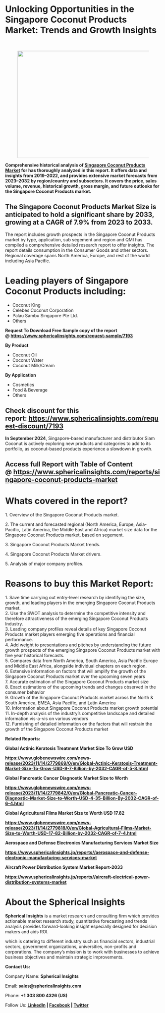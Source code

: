 <h1 id="a975" class="pw-post-title fo fp fq bf fr fs ft fu fv fw fx fy fz ga gb gc gd ge gf gg gh gi gj gk gl gm gn go gp gq bk" data-testid="storyTitle" data-selectable-paragraph="">Unlocking Opportunities in the Singapore Coconut Products Market: Trends and Growth Insights</h1>
<div>
<div class="speechify-ignore ab cp">
<div class="speechify-ignore bh l">
<div class="gr gs gt gu gv ab">
<div>
<div class="ab gw">
<div>
<div class="bm">
<div class="l gx gy by gz ha">&nbsp;</div>
<div class="l gx gy by gz ha">
<figure class="ld le lf lg lh li la lb paragraph-image">
<div class="lj lk ed ll bh lm" tabindex="0">
<div class="la lb lc"><picture><img class="bh ki ln c" src="https://miro.medium.com/v2/resize:fit:1155/1*fwtob-gq5RWw7RUD76T0tw.jpeg" alt="" width="700" height="346" /></picture></div>
</div>
</figure>
<p id="985d" class="pw-post-body-paragraph lo lp fq lq b lr ls lt lu lv lw lx ly lz ma mb mc md me mf mg mh mi mj mk ml fj bk" data-selectable-paragraph=""><strong class="lq fr">Comprehensive historical analysis of&nbsp;</strong><a class="af mm" href="https://www.sphericalinsights.com/reports/singapore-coconut-products-market" target="_blank" rel="noopener ugc nofollow"><strong class="lq fr">Singapore Coconut Products Market</strong></a><strong class="lq fr">&nbsp;for has thoroughly analyzed in this report. It offers data and insights from 2019&ndash;2022, and provides extensive market forecasts from 2023&ndash;2032 by region/country and subsectors. It covers the price, sales volume, revenue, historical growth, gross margin, and future outlooks for the Singapore Coconut Products market.</strong></p>
<h2 id="71b2" class="mn mo fq bf mp mq mr ms mt mu mv mw mx lz my mz na md nb nc nd mh ne nf ng nh bk" data-selectable-paragraph="">The Singapore Coconut Products Market Size is anticipated to hold a significant share by 2033, growing at a CAGR of 7.9% from 2023 to 2033.</h2>
<p id="3986" class="pw-post-body-paragraph lo lp fq lq b lr ni lt lu lv nj lx ly lz nk mb mc md nl mf mg mh nm mj mk ml fj bk" data-selectable-paragraph="">The report includes growth prospects in the Singapore Coconut Products market by type, application, sub segement and region and QMI has compiled a comprehensive detailed research report to offer insights. The report details consumption in the Consumer Goods and other sectors. Regional coverage spans North America, Europe, and rest of the world including Asia Pacific.</p>
<h1 id="2b14" class="nn mo fq bf mp no np nq mt nr ns nt mx nu nv nw nx ny nz oa ob oc od oe of og bk" data-selectable-paragraph="">Leading players of Singapore Coconut Products including:</h1>
<ul class="">
<li id="c23c" class="lo lp fq lq b lr ni lt lu lv nj lx ly lz nk mb mc md nl mf mg mh nm mj mk ml oh oi oj bk" data-selectable-paragraph="">Coconut King</li>
<li id="7a20" class="lo lp fq lq b lr ok lt lu lv ol lx ly lz om mb mc md on mf mg mh oo mj mk ml oh oi oj bk" data-selectable-paragraph="">Celebes Coconut Corporation</li>
<li id="fcb7" class="lo lp fq lq b lr ok lt lu lv ol lx ly lz om mb mc md on mf mg mh oo mj mk ml oh oi oj bk" data-selectable-paragraph="">Palau Sambu Singapore Pte Ltd.</li>
<li id="9501" class="lo lp fq lq b lr ok lt lu lv ol lx ly lz om mb mc md on mf mg mh oo mj mk ml oh oi oj bk" data-selectable-paragraph="">Others</li>
</ul>
<p id="3de1" class="pw-post-body-paragraph lo lp fq lq b lr ls lt lu lv lw lx ly lz ma mb mc md me mf mg mh mi mj mk ml fj bk" data-selectable-paragraph=""><strong class="lq fr">Request To Download Free Sample copy of the report @&nbsp;</strong><a class="af mm" href="https://www.sphericalinsights.com/request-sample/7193" target="_blank" rel="noopener ugc nofollow"><strong class="lq fr">https://www.sphericalinsights.com/request-sample/7193</strong></a></p>
<p id="f12a" class="pw-post-body-paragraph lo lp fq lq b lr ls lt lu lv lw lx ly lz ma mb mc md me mf mg mh mi mj mk ml fj bk" data-selectable-paragraph=""><strong class="lq fr">By Product</strong></p>
<ul class="">
<li id="4fbe" class="lo lp fq lq b lr ls lt lu lv lw lx ly lz ma mb mc md me mf mg mh mi mj mk ml oh oi oj bk" data-selectable-paragraph="">Coconut Oil</li>
<li id="67c3" class="lo lp fq lq b lr ok lt lu lv ol lx ly lz om mb mc md on mf mg mh oo mj mk ml oh oi oj bk" data-selectable-paragraph="">Coconut Water</li>
<li id="52eb" class="lo lp fq lq b lr ok lt lu lv ol lx ly lz om mb mc md on mf mg mh oo mj mk ml oh oi oj bk" data-selectable-paragraph="">Coconut Milk/Cream</li>
</ul>
<p id="787c" class="pw-post-body-paragraph lo lp fq lq b lr ls lt lu lv lw lx ly lz ma mb mc md me mf mg mh mi mj mk ml fj bk" data-selectable-paragraph=""><strong class="lq fr">By Application</strong></p>
<ul class="">
<li id="f661" class="lo lp fq lq b lr ls lt lu lv lw lx ly lz ma mb mc md me mf mg mh mi mj mk ml oh oi oj bk" data-selectable-paragraph="">Cosmetics</li>
<li id="8ecc" class="lo lp fq lq b lr ok lt lu lv ol lx ly lz om mb mc md on mf mg mh oo mj mk ml oh oi oj bk" data-selectable-paragraph="">Food &amp; Beverage</li>
<li id="b48b" class="lo lp fq lq b lr ok lt lu lv ol lx ly lz om mb mc md on mf mg mh oo mj mk ml oh oi oj bk" data-selectable-paragraph="">Others</li>
</ul>
<h2 id="cbc7" class="mn mo fq bf mp mq mr ms mt mu mv mw mx lz my mz na md nb nc nd mh ne nf ng nh bk" data-selectable-paragraph="">Check discount for this report:&nbsp;<a class="af mm" href="https://www.sphericalinsights.com/request-discount/7193" target="_blank" rel="noopener ugc nofollow">https://www.sphericalinsights.com/request-discount/7193</a></h2>
<p id="648f" class="pw-post-body-paragraph lo lp fq lq b lr ni lt lu lv nj lx ly lz nk mb mc md nl mf mg mh nm mj mk ml fj bk" data-selectable-paragraph=""><strong class="lq fr">In September 2024</strong>, Singapore-based manufacturer and distributor Siam Coconut is actively exploring new products and categories to add to its portfolio, as coconut-based products experience a slowdown in growth.</p>
<h2 id="7c17" class="mn mo fq bf mp mq mr ms mt mu mv mw mx lz my mz na md nb nc nd mh ne nf ng nh bk" data-selectable-paragraph="">Access full Report with Table of Content @&nbsp;<a class="af mm" href="https://www.sphericalinsights.com/reports/singapore-coconut-products-market" target="_blank" rel="noopener ugc nofollow">https://www.sphericalinsights.com/reports/singapore-coconut-products-market</a></h2>
<h1 id="89bc" class="nn mo fq bf mp no np nq mt nr ns nt mx nu nv nw nx ny nz oa ob oc od oe of og bk" data-selectable-paragraph="">Whats covered in the report?</h1>
<p id="cbeb" class="pw-post-body-paragraph lo lp fq lq b lr ni lt lu lv nj lx ly lz nk mb mc md nl mf mg mh nm mj mk ml fj bk" data-selectable-paragraph="">1. Overview of the Singapore Coconut Products market.</p>
<p id="23c2" class="pw-post-body-paragraph lo lp fq lq b lr ls lt lu lv lw lx ly lz ma mb mc md me mf mg mh mi mj mk ml fj bk" data-selectable-paragraph="">2. The current and forecasted regional (North America, Europe, Asia-Pacific, Latin America, the Middle East and Africa) market size data for the Singapore Coconut Products market, based on segement.</p>
<p id="dccf" class="pw-post-body-paragraph lo lp fq lq b lr ls lt lu lv lw lx ly lz ma mb mc md me mf mg mh mi mj mk ml fj bk" data-selectable-paragraph="">3. Singapore Coconut Products Market trends.</p>
<p id="eeaf" class="pw-post-body-paragraph lo lp fq lq b lr ls lt lu lv lw lx ly lz ma mb mc md me mf mg mh mi mj mk ml fj bk" data-selectable-paragraph="">4. Singapore Coconut Products Market drivers.</p>
<p id="6cea" class="pw-post-body-paragraph lo lp fq lq b lr ls lt lu lv lw lx ly lz ma mb mc md me mf mg mh mi mj mk ml fj bk" data-selectable-paragraph="">5. Analysis of major company profiles.</p>
<h1 id="a16d" class="nn mo fq bf mp no np nq mt nr ns nt mx nu nv nw nx ny nz oa ob oc od oe of og bk" data-selectable-paragraph="">Reasons to buy this Market Report:</h1>
<p id="1c5e" class="pw-post-body-paragraph lo lp fq lq b lr ni lt lu lv nj lx ly lz nk mb mc md nl mf mg mh nm mj mk ml fj bk" data-selectable-paragraph="">1. Save time carrying out entry-level research by identifying the size, growth, and leading players in the emerging Singapore Coconut Products market.<br />2. Use the SWOT analysis to determine the competitive intensity and therefore attractiveness of the emerging Singapore Coconut Products Industry.<br />3. Leading company profiles reveal details of key Singapore Coconut Products market players emerging five operations and financial performance.<br />4. Add weight to presentations and pitches by understanding the future growth prospects of the emerging Singapore Coconut Products market with five year historical forecasts.<br />5. Compares data from North America, South America, Asia Pacific Europe and Middle East Africa, alongside individual chapters on each region.<br />6. Extensive information on factors that will amplify the growth of the Singapore Coconut Products market over the upcoming seven years<br />7. Accurate estimation of the Singapore Coconut Products market size<br />8. Exact estimations of the upcoming trends and changes observed in the consumer behavior<br />9. Growth of the Singapore Coconut Products market across the North &amp; South America, EMEA, Asia Pacific, and Latin America<br />10. Information about Singapore Coconut Products market growth potential<br />11. In-depth analysis of the industry&rsquo;s competitive landscape and detailed information vis-a-vis on various vendors<br />12. Furnishing of detailed information on the factors that will restrain the growth of the Singapore Coconut Products market</p>
<p id="d5ea" class="pw-post-body-paragraph lo lp fq lq b lr ls lt lu lv lw lx ly lz ma mb mc md me mf mg mh mi mj mk ml fj bk" data-selectable-paragraph=""><strong class="lq fr">Related Reports:</strong></p>
<p id="27f4" class="pw-post-body-paragraph lo lp fq lq b lr ls lt lu lv lw lx ly lz ma mb mc md me mf mg mh mi mj mk ml fj bk" data-selectable-paragraph=""><strong class="lq fr">Global Actinic Keratosis Treatment Market Size To Grow USD</strong></p>
<p id="5429" class="pw-post-body-paragraph lo lp fq lq b lr ls lt lu lv lw lx ly lz ma mb mc md me mf mg mh mi mj mk ml fj bk" data-selectable-paragraph=""><a class="af mm" href="https://www.globenewswire.com/news-release/2023/11/14/2779869/0/en/Global-Actinic-Keratosis-Treatment-Market-Size-To-Grow-USD-9-7-Billion-by-2032-CAGR-of-5-8.html" target="_blank" rel="noopener ugc nofollow"><strong class="lq fr">https://www.globenewswire.com/news-release/2023/11/14/2779869/0/en/Global-Actinic-Keratosis-Treatment-Market-Size-To-Grow-USD-9-7-Billion-by-2032-CAGR-of-5-8.html</strong></a></p>
<p id="bd3a" class="pw-post-body-paragraph lo lp fq lq b lr ls lt lu lv lw lx ly lz ma mb mc md me mf mg mh mi mj mk ml fj bk" data-selectable-paragraph=""><strong class="lq fr">Global Pancreatic Cancer Diagnostic Market Size to Worth</strong></p>
<p id="0c75" class="pw-post-body-paragraph lo lp fq lq b lr ls lt lu lv lw lx ly lz ma mb mc md me mf mg mh mi mj mk ml fj bk" data-selectable-paragraph=""><a class="af mm" href="https://www.globenewswire.com/news-release/2023/11/14/2779842/0/en/Global-Pancreatic-Cancer-Diagnostic-Market-Size-to-Worth-USD-4-35-Billion-By-2032-CAGR-of-6-4.html" target="_blank" rel="noopener ugc nofollow"><strong class="lq fr">https://www.globenewswire.com/news-release/2023/11/14/2779842/0/en/Global-Pancreatic-Cancer-Diagnostic-Market-Size-to-Worth-USD-4-35-Billion-By-2032-CAGR-of-6-4.html</strong></a></p>
<p id="89ba" class="pw-post-body-paragraph lo lp fq lq b lr ls lt lu lv lw lx ly lz ma mb mc md me mf mg mh mi mj mk ml fj bk" data-selectable-paragraph=""><strong class="lq fr">Global Agricultural Films Market Size to Worth USD 17.82</strong></p>
<p id="f468" class="pw-post-body-paragraph lo lp fq lq b lr ls lt lu lv lw lx ly lz ma mb mc md me mf mg mh mi mj mk ml fj bk" data-selectable-paragraph=""><a class="af mm" href="https://www.globenewswire.com/news-release/2023/11/14/2779818/0/en/Global-Agricultural-Films-Market-Size-to-Worth-USD-17-82-Billion-by-2032-CAGR-of-7-4.html" target="_blank" rel="noopener ugc nofollow"><strong class="lq fr">https://www.globenewswire.com/news-release/2023/11/14/2779818/0/en/Global-Agricultural-Films-Market-Size-to-Worth-USD-17-82-Billion-by-2032-CAGR-of-7-4.html</strong></a></p>
<p id="b046" class="pw-post-body-paragraph lo lp fq lq b lr ls lt lu lv lw lx ly lz ma mb mc md me mf mg mh mi mj mk ml fj bk" data-selectable-paragraph=""><strong class="lq fr">Aerospace and Defense Electronics Manufacturing Services Market Size</strong></p>
<p id="21c0" class="pw-post-body-paragraph lo lp fq lq b lr ls lt lu lv lw lx ly lz ma mb mc md me mf mg mh mi mj mk ml fj bk" data-selectable-paragraph=""><a class="af mm" href="https://www.sphericalinsights.jp/reports/aerospace-and-defense-electronic-manufacturing-services-market" target="_blank" rel="noopener ugc nofollow"><strong class="lq fr">https://www.sphericalinsights.jp/reports//aerospace-and-defense-electronic-manufacturing-services-market</strong></a></p>
<p id="4aad" class="pw-post-body-paragraph lo lp fq lq b lr ls lt lu lv lw lx ly lz ma mb mc md me mf mg mh mi mj mk ml fj bk" data-selectable-paragraph=""><strong class="lq fr">Aircraft Power Distribution System Market Report-2033</strong></p>
<p id="d86c" class="pw-post-body-paragraph lo lp fq lq b lr ls lt lu lv lw lx ly lz ma mb mc md me mf mg mh mi mj mk ml fj bk" data-selectable-paragraph=""><a class="af mm" href="https://www.sphericalinsights.jp/reports/aircraft-electrical-power-distribution-systems-market" target="_blank" rel="noopener ugc nofollow"><strong class="lq fr">https://www.sphericalinsights.jp/reports//aircraft-electrical-power-distribution-systems-market</strong></a></p>
<h1 id="58cc" class="nn mo fq bf mp no np nq mt nr ns nt mx nu nv nw nx ny nz oa ob oc od oe of og bk" data-selectable-paragraph="">About the Spherical Insights</h1>
<p id="a1b0" class="pw-post-body-paragraph lo lp fq lq b lr ni lt lu lv nj lx ly lz nk mb mc md nl mf mg mh nm mj mk ml fj bk" data-selectable-paragraph=""><strong class="lq fr">Spherical Insights</strong>&nbsp;is a market research and consulting firm which provides actionable market research study, quantitative forecasting and trends analysis provides forward-looking insight especially designed for decision makers and aids ROI.</p>
<p id="7990" class="pw-post-body-paragraph lo lp fq lq b lr ls lt lu lv lw lx ly lz ma mb mc md me mf mg mh mi mj mk ml fj bk" data-selectable-paragraph="">which is catering to different industry such as financial sectors, industrial sectors, government organizations, universities, non-profits and corporations. The company&rsquo;s mission is to work with businesses to achieve business objectives and maintain strategic improvements.</p>
<p id="19cd" class="pw-post-body-paragraph lo lp fq lq b lr ls lt lu lv lw lx ly lz ma mb mc md me mf mg mh mi mj mk ml fj bk" data-selectable-paragraph=""><strong class="lq fr">Contact Us:</strong></p>
<p id="8e0d" class="pw-post-body-paragraph lo lp fq lq b lr ls lt lu lv lw lx ly lz ma mb mc md me mf mg mh mi mj mk ml fj bk" data-selectable-paragraph="">Company Name:&nbsp;<strong class="lq fr">Spherical Insights</strong></p>
<p id="efa4" class="pw-post-body-paragraph lo lp fq lq b lr ls lt lu lv lw lx ly lz ma mb mc md me mf mg mh mi mj mk ml fj bk" data-selectable-paragraph="">Email:&nbsp;<strong class="lq fr">sales@sphericalinsights.com</strong></p>
<p id="798c" class="pw-post-body-paragraph lo lp fq lq b lr ls lt lu lv lw lx ly lz ma mb mc md me mf mg mh mi mj mk ml fj bk" data-selectable-paragraph="">Phone:&nbsp;<strong class="lq fr">+1 303 800 4326 (US)</strong></p>
<p id="910c" class="pw-post-body-paragraph lo lp fq lq b lr ls lt lu lv lw lx ly lz ma mb mc md me mf mg mh mi mj mk ml fj bk" data-selectable-paragraph="">Follow Us:&nbsp;<a class="af mm" href="https://www.linkedin.com/company/spherical-insight/" target="_blank" rel="noopener ugc nofollow"><strong class="lq fr">LinkedIn</strong></a><strong class="lq fr">&nbsp;|&nbsp;</strong><a class="af mm" href="https://www.facebook.com/sphericalinsights22" target="_blank" rel="noopener ugc nofollow"><strong class="lq fr">Facebook</strong></a><strong class="lq fr">&nbsp;|&nbsp;</strong><a class="af mm" href="https://twitter.com/SInsights_US" target="_blank" rel="noopener ugc nofollow"><strong class="lq fr">Twitter</strong></a></p>
</div>
</div>
</div>
</div>
</div>
</div>
</div>
</div>
</div>
